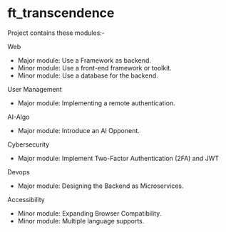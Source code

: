 # ft_transcendence

Project contains these modules:-

Web
- Major module: Use a Framework as backend.
- Minor module: Use a front-end framework or toolkit.
- Minor module: Use a database for the backend.

User Management
- Major module: Implementing a remote authentication.

AI-Algo
- Major module: Introduce an AI Opponent.

Cybersecurity
- Major module: Implement Two-Factor Authentication (2FA) and JWT

Devops
- Major module: Designing the Backend as Microservices.

Accessibility
- Minor module: Expanding Browser Compatibility.
- Minor module: Multiple language supports.
